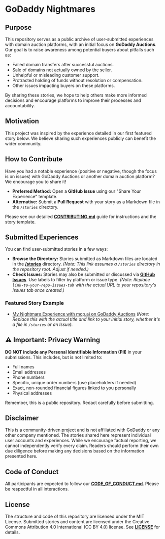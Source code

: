 # GoDaddy Nightmares

## Purpose

This repository serves as a public archive of user-submitted experiences with domain auction platforms, with an initial focus on **GoDaddy Auctions**. Our goal is to raise awareness among potential buyers about pitfalls such as:

* Failed domain transfers after successful auctions.
* Sale of domains not actually owned by the seller.
* Unhelpful or misleading customer support.
* Protracted holding of funds without resolution or compensation.
* Other issues impacting buyers on these platforms.

By sharing these stories, we hope to help others make more informed decisions and encourage platforms to improve their processes and accountability.

## Motivation

This project was inspired by the experience detailed in our first featured story below. We believe sharing such experiences publicly can benefit the wider community.

## How to Contribute

Have you had a notable experience (positive or negative, though the focus is on issues) with GoDaddy Auctions or another domain auction platform? We encourage you to share it!

* **Preferred Method:** Open a **GitHub Issue** using our "Share Your Experience" template.
* **Alternative:** Submit a **Pull Request** with your story as a Markdown file in the `/stories` directory.

Please see our detailed **[CONTRIBUTING.md](CONTRIBUTING.md)** guide for instructions and the story template.

## Submitted Experiences

You can find user-submitted stories in a few ways:

* **Browse the Directory:** Stories submitted as Markdown files are located in the [**/stories**](./stories) directory. *(Note: This link assumes a `/stories` directory in the repository root. Adjust if needed.)*
* **Check Issues:** Stories may also be submitted or discussed via [**GitHub Issues**](link-to-your-repo-issues-tab). Use labels to filter by platform or issue type. *(Note: Replace `link-to-your-repo-issues-tab` with the actual URL to your repository's Issues tab once created.)*

### Featured Story Example
* [My Nightmare Experience with mcp.ai on GoDaddy Auctions](https://github.com/zhangzhongnan928/godaddy-nightmares/blob/main/stories/My%20Nightmare%20Experience%20with%20GoDaddy%20Auctions%3A%20A%20Warning%20to%20Domain%20Buyers.md) *(Note: Replace this with the actual title and link to your initial story, whether it's a file in `/stories` or an Issue).*

## ⚠️ Important: Privacy Warning

**DO NOT include any Personal Identifiable Information (PII)** in your submissions. This includes, but is not limited to:
* Full names
* Email addresses
* Phone numbers
* Specific, unique order numbers (use placeholders if needed)
* Exact, non-rounded financial figures linked to you personally
* Physical addresses

Remember, this is a public repository. Redact carefully before submitting.

## Disclaimer

This is a community-driven project and is not affiliated with GoDaddy or any other company mentioned. The stories shared here represent individual user accounts and experiences. While we encourage factual reporting, we cannot independently verify every claim. Readers should perform their own due diligence before making any decisions based on the information presented here.

## Code of Conduct

All participants are expected to follow our **[CODE_OF_CONDUCT.md](CODE_OF_CONDUCT.md)**. Please be respectful in all interactions.

## License

The structure and code of this repository are licensed under the MIT License. Submitted stories and content are licensed under the Creative Commons Attribution 4.0 International (CC BY 4.0) license. See **[LICENSE](LICENSE)** for details.
